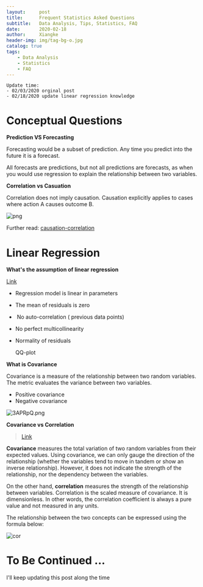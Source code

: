 ```yaml
---
layout:     post
title:      Frequent Statistics Asked Questions
subtitle:   Data Analysis, Tips, Statistics, FAQ
date:       2020-02-18
author:     Xiangke
header-img: img/tag-bg-o.jpg
catalog: true
tags:
    - Data Analysis
    - Statistics
    - FAQ
---
```




```
Update time: 
- 02/03/2020 orginal post
- 02/18/2020 update linear regression knowledge
```



# Conceptual Questions

**Prediction VS Forecasting**

Forecasting would be a subset of prediction. Any time you predict into the future it is a forecast. 

All forecasts are predictions, but not all predictions are forecasts, as when you would use regression to explain the relationship between two variables.

**Correlation vs Casuation**

Correlation does not imply causation. Causation explicitly applies to cases where action A causes outcome B.

![png](https://images.ctfassets.net/vrkkgjbn4fsk/6zStaOhyU0II1ktEbqsFUN/1504e23f790afdda052f3516b8bc1089/correlation-vs-causation.png?q=90&w=1168)



Further read: [causation-correlation](https://amplitude.com/blog/2017/01/19/causation-correlation)





# Linear Regression

**What's the assumption of linear regression**

[Link](http://r-statistics.co/Assumptions-of-Linear-Regression.html)

- Regression model is linear in parameters

- The mean of residuals is zero

-  No auto-correlation ( previous data points)
- No perfect multicollinearity

- Normality of residuals

  QQ-plot



**What is Covariance**

Covariance is a measure of the relationship between two random variables. The metric evaluates the variance between two variables. 

- Positive covariance
- Negative covariance



![3APRpQ.png](https://s2.ax1x.com/2020/02/18/3APRpQ.png)



**Covariance vs Correlation**

> [Link](https://corporatefinanceinstitute.com/resources/knowledge/finance/covariance/)

**Covariance** measures the total variation of two random variables from their expected values. Using covariance, we can only gauge the direction of the relationship (whether the variables tend to move in tandem or show an inverse relationship). However, it does not indicate the strength of the relationship, nor the dependency between the variables.

On the other hand, **correlation** measures the strength of the relationship between variables. Correlation is the scaled measure of covariance. It is dimensionless. In other words, the correlation coefficient is always a pure value and not measured in any units.

The relationship between the two concepts can be expressed using the formula below:



![cor](https://cdn.corporatefinanceinstitute.com/assets/covariance3.png)



# To Be Continued ...

I'll keep updating this post along the time



